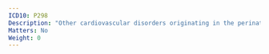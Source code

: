 ```yaml
---
ICD10: P298
Description: "Other cardiovascular disorders originating in the perinatal period"
Matters: No
Weight: 0
---
```

